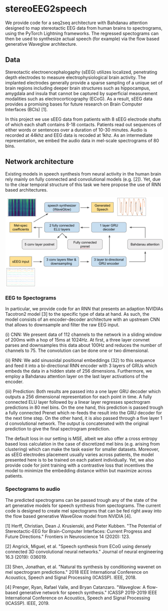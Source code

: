 # stereoEEG2speech
We provide code for a seq2seq architecture with Bahdanau attention designed to map stereotactic EEG data from human brains to spectrograms, using the PyTorch Lightning frameworks. The regressed spectograms can then be used to synthesize actual speech (for example) via the flow based generative Waveglow architecture.


## Data
Stereotactic electroencephalogaphy (sEEG) utilizes localized, penetrating depth electrodes to measure electrophysiological brain activity. The implanted electrodes generally provide a sparse sampling of a unique set of brain regions including deeper brain structures such as hippocampus, amygdala and insula that cannot be captured by superficial measurement modalities such as electrocorticography (ECoG). As a result, sEEG data provides a promising bases for future research on Brain Computer Interfaces (BCIs) [1].

In this project we use sEEG data from patients with 8 sEEG electrode shafts of which each shaft contains 8-18 contacts. Patients read out sequences of either words or sentences over a duration of 10-30 minutes. Audio is recorded at 44khz and EEG data is recoded at 1khz. As an intermediate representation, we embed the audio data in mel-scale spectrograms of 80 bins.


## Network architecture

Existing models in speech synthesis from neural activity in the human brain rely mainly on fully connected and convolutional models (e.g. [2]). Yet, due to the clear temporal structure of this task we here propose the use of RNN based architectures.

![Network architecture](/model_overview.png)


### EEG to Spectograms

In particular, we provide code for an RNN that presents an adaption NVIDIAs Tacotron2 model [3] to the specific type of data at hand. As such, the model consists of an encoder-decoder architecture with an upstream CNN that allows to downsample and filter the raw EEG input. 

(i) CNN: We present data of 112 channels to the network in a sliding window of 200ms with a hop of 15ms at  1024Hz. At first, a three layer convnet parses and downsamples this data about 100Hz and reduces the number of channels to 75. The convolution can be done one or two dimensional.

(ii) RNN: We add sinusoidal positional embeddings (32) to this sequence and feed it into a bi-directional RNN encoder with 3 layers of GRUs which embeds the data in a hidden state of 256 dimensions. Furthermore, we employ a Bahdanau attention layer on the last layer activations of the encoder.  

(iii) Prediction:
Both results are passed into a one layer GRU decoder which outputs a 256 dimensional representation for each point in time. A fully connected ELU layer followed by a linear layer regresses spectrogram predictions in 80 mel bins. On the one hand, this prediction is passed trough a fully connected Prenet which re-feeds the result into the GRU decoder for the next time step. On the other hand, it is also passed through a five layer 1 d convolutional network. The output is concatenated with the original prediction to give the final spectrogram prediction.

The default loss in our setting is MSE, albeit we also offer a cross entropy based loss calculation in the case of discretized mel bins (e.g. arising from clustering) which can make the task easier for smaller datasets. Moreover, as sEEG electrodes placement usually varies across patients, the model presented here is to be trained on each patient individually. Yet, we also provide code for joint training with a contrastive loss that incentives the model
to minimize the embedding distance within but maximize across patients.
 

### Spectograms to audio
The predicted spectrograms can be passed trough any of the state of the art generative models for speech synthesis from spectograms. The current code is designed to create mel spectograms that can be fed right away into the flow based generative WaveGlow model from NVIDIA [4].


[1] Herff, Christian, Dean J. Krusienski, and Pieter Kubben. "The Potential of Stereotactic-EEG for Brain-Computer Interfaces: Current Progress and Future Directions." Frontiers in Neuroscience 14 (2020): 123.

[2] Angrick, Miguel, et al. "Speech synthesis from ECoG using densely connected 3D convolutional neural networks." Journal of neural engineering 16.3 (2019): 036019.

[3] Shen, Jonathan, et al. "Natural tts synthesis by conditioning wavenet on mel spectrogram predictions." 2018 IEEE International Conference on Acoustics, Speech and Signal Processing (ICASSP). IEEE, 2018.

[4] Prenger, Ryan, Rafael Valle, and Bryan Catanzaro. "Waveglow: A flow-based generative network for speech synthesis." ICASSP 2019-2019 IEEE International Conference on Acoustics, Speech and Signal Processing (ICASSP). IEEE, 2019. 
